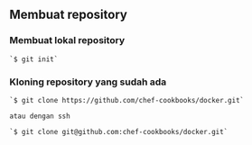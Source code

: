 ## Membuat repository

### Membuat lokal repository
    `$ git init`
    
### Kloning repository yang sudah ada
    `$ git clone https://github.com/chef-cookbooks/docker.git`
    
    atau dengan ssh
    
    `$ git clone git@github.com:chef-cookbooks/docker.git`
